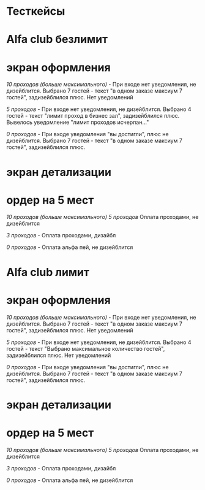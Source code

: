 # Тесткейсы

# Alfa club безлимит
# экран оформления

*10 проходов (больше максимального)* - 
При входе нет уведомления, не дизейблится.
Выбрано 7 гостей - текст "в одном заказе максиум 7 гостей", задизейблился плюс.
Нет уведомлений

*5 проходов* -
При входе нет уведомления, не дизейблится.
Выбрано 4 гостей - текст "лимит проход в бизнес зал", задизейблился плюс.
Вывелось уведомление "лимит проходов исчерпан..."

*0 проходов* -
При входе уведомления "вы достигли", плюс не дизейблится.
Выбрано 7 гостей - текст "в одном заказе максиум 7 гостей", задизейблился плюс.

# экран детализации
# ордер на 5 мест

*10 проходов (больше максимального)*
*5 проходов*
Оплата проходами, не дизейблится

*3 проходов* -
Оплата проходами, дизайбл

*0 проходов* -
Оплата альфа пей, не дизейблится

# Alfa club лимит
# экран оформления

*10 проходов (больше максимального)* -
При входе нет уведомления, не дизейблится.
Выбрано 7 гостей - текст "в одном заказе максиум 7 гостей", задизейблился плюс.
Нет уведомлений

*5 проходов* -
При входе нет уведомления, не дизейблится.
Выбрано 4 гостей - текст "Выбрано максимальное количество гостей", задизейблился плюс.
Нет уведомлений

*0 проходов* -
При входе уведомления "вы достигли", плюс не дизейблится.
Выбрано 7 гостей - текст "в одном заказе максиум 7 гостей", задизейблился плюс.

# экран детализации
# ордер на 5 мест

*10 проходов (больше максимального)*
*5 проходов*
Оплата проходами, не дизейблится

*3 проходов* -
Оплата проходами, дизайбл

*0 проходов* -
Оплата альфа пей, не дизейблится